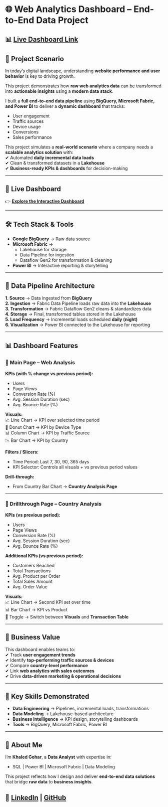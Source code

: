 # 🌐 Web Analytics Dashboard – End-to-End Data Project  

📊 **[Live Dashboard Link](https://app.fabric.microsoft.com/view?r=eyJrIjoiYThiN2E2NDQtMDAyZi00NmE3LTg4YWMtYzBiOGJhYWNjM2Y2IiwidCI6IjIzZGI2ZTA2LTA1YzQtNDg5ZC1iMTM2LWNiYTk0YThlNmYzNiIsImMiOjh9)**  
---

## 📖 Project Scenario  

In today’s digital landscape, understanding **website performance and user behavior** is key to driving growth.  

This project demonstrates how **raw web analytics data** can be transformed into **actionable insights** using a **modern data stack**.  

I built a **full end-to-end data pipeline** using **BigQuery, Microsoft Fabric, and Power BI** to deliver a **dynamic dashboard** that tracks:  
- User engagement  
- Traffic sources  
- Device usage  
- Conversions  
- Sales performance  

This project simulates a **real-world scenario** where a company needs a **scalable analytics solution** with:  
✔ Automated **daily incremental data loads**  
✔ Clean & transformed datasets in a **Lakehouse**  
✔ **Business-ready KPIs & dashboards** for decision-making  

---

## 🔗 Live Dashboard  

👉 **[Explore the Interactive Dashboard](https://app.fabric.microsoft.com/view?r=eyJrIjoiYThiN2E2NDQtMDAyZi00NmE3LTg4YWMtYzBiOGJhYWNjM2Y2IiwidCI6IjIzZGI2ZTA2LTA1YzQtNDg5ZC1iMTM2LWNiYTk0YThlNmYzNiIsImMiOjh9)**  


---

## 🛠️ Tech Stack & Tools  

- **Google BigQuery** → Raw data source  
- **Microsoft Fabric** →  
  - Lakehouse for storage  
  - Data Pipeline for ingestion  
  - Dataflow Gen2 for transformation & cleaning  
- **Power BI** → Interactive reporting & storytelling  

---

## 📂 Data Pipeline Architecture  

**1. Source** → Data ingested from **BigQuery**  
**2. Ingestion** → Fabric Data Pipeline loads raw data into the **Lakehouse**  
**3. Transformation** → Fabric Dataflow Gen2 cleans & standardizes data  
**4. Storage** → Final, transformed tables stored in the Lakehouse  
**5. Load Frequency** → Incremental loads scheduled **daily (night)**  
**6. Visualization** → Power BI connected to the Lakehouse for reporting  

---

## 📊 Dashboard Features  

### 🔹 Main Page – Web Analysis  
**KPIs (with % change vs previous period):**  
- Users  
- Page Views  
- Conversion Rate (%)  
- Avg. Session Duration (sec)  
- Avg. Bounce Rate (%)  

**Visuals:**  
📈 Line Chart → KPI over selected time period  
🍩 Donut Chart → KPI by Device Type  
📊 Column Chart → KPI by Traffic Source  
📉 Bar Chart → KPI by Country  

**Filters / Slicers:**  
- Time Period: Last 7, 30, 90, 365 days  
- KPI Selector: Controls all visuals + vs previous period values  

**Drill-through:**  
- From Country Bar Chart → **Country Analysis Page**  

---

### 🔹 Drillthrough Page – Country Analysis  
**KPIs (vs previous period):**  
- Users  
- Page Views  
- Conversion Rate (%)  
- Avg. Session Duration (sec)  
- Avg. Bounce Rate (%)  

**Additional KPIs (vs previous period):**  
- Customers Reached  
- Total Transactions  
- Avg. Product per Order  
- Total Sales Amount  
- Avg. Order Value  

**Visuals:**  
📈 Line Chart → Second KPI set over time  
📊 Bar Chart → KPI vs Product  
🔄 Toggle → Switch between **Visuals** and **Transaction Table**  

---

## 🎯 Business Value  

This dashboard enables teams to:  
✔ Track **user engagement trends**  
✔ Identify **top-performing traffic sources & devices**  
✔ Compare **country-level performance**  
✔ Link **web analytics with sales outcomes**  
✔ Drive **data-driven marketing & operational decisions**  

---

## 🚀 Key Skills Demonstrated  

- **Data Engineering** → Pipelines, incremental loads, transformations  
- **Data Modeling** → Lakehouse-based architecture  
- **Business Intelligence** → KPI design, storytelling dashboards  
- **Tools** → BigQuery, Microsoft Fabric, Power BI  

---



## 👤 About Me  

I’m **Khaled Gohar**, a **Data Analyst** with expertise in:  
- SQL | Power BI | Microsoft Fabric | Data Modeling  

This project reflects how I design and deliver **end-to-end data solutions** that bridge **raw data** to **business insights**.  

🔗 [LinkedIn](https://www.linkedin.com/in/khaled-gohar/) | [GitHub](https://github.com/khaled-gohar)  
---
